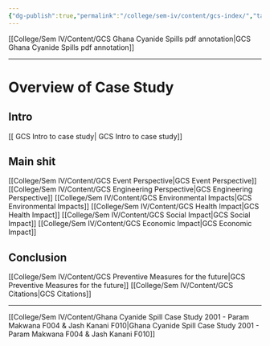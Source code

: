 ```yaml
---
{"dg-publish":true,"permalink":"/college/sem-iv/content/gcs-index/","tags":["Case_Study","EVS"]}
---
```



[[College/Sem IV/Content/GCS Ghana Cyanide Spills pdf annotation\|GCS Ghana Cyanide Spills pdf annotation]]

___

# Overview of Case Study
## Intro
[[ GCS Intro to case study\| GCS Intro to case study]]


## Main shit

[[College/Sem IV/Content/GCS Event Perspective\|GCS Event Perspective]]
[[College/Sem IV/Content/GCS Engineering Perspective\|GCS Engineering Perspective]]
[[College/Sem IV/Content/GCS Environmental Impacts\|GCS Environmental Impacts]]
[[College/Sem IV/Content/GCS Health Impact\|GCS Health Impact]]
[[College/Sem IV/Content/GCS Social Impact\|GCS Social Impact]]
[[College/Sem IV/Content/GCS Economic Impact\|GCS Economic Impact]]



## Conclusion

[[College/Sem IV/Content/GCS Preventive Measures for the future\|GCS Preventive Measures for the future]]
[[College/Sem IV/Content/GCS Citations\|GCS Citations]]

___

[[College/Sem IV/Content/Ghana Cyanide Spill Case Study 2001 - Param Makwana F004 & Jash Kanani F010\|Ghana Cyanide Spill Case Study 2001 - Param Makwana F004 & Jash Kanani F010]]

